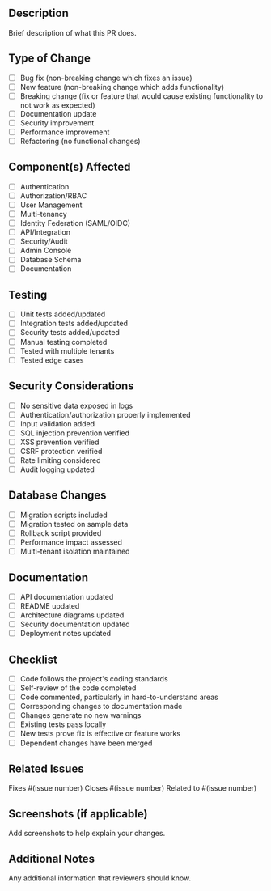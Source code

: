 ## Description
Brief description of what this PR does.

## Type of Change
- [ ] Bug fix (non-breaking change which fixes an issue)
- [ ] New feature (non-breaking change which adds functionality)
- [ ] Breaking change (fix or feature that would cause existing functionality to not work as expected)
- [ ] Documentation update
- [ ] Security improvement
- [ ] Performance improvement
- [ ] Refactoring (no functional changes)

## Component(s) Affected
- [ ] Authentication
- [ ] Authorization/RBAC
- [ ] User Management
- [ ] Multi-tenancy
- [ ] Identity Federation (SAML/OIDC)
- [ ] API/Integration
- [ ] Security/Audit
- [ ] Admin Console
- [ ] Database Schema
- [ ] Documentation

## Testing
- [ ] Unit tests added/updated
- [ ] Integration tests added/updated
- [ ] Security tests added/updated
- [ ] Manual testing completed
- [ ] Tested with multiple tenants
- [ ] Tested edge cases

## Security Considerations
- [ ] No sensitive data exposed in logs
- [ ] Authentication/authorization properly implemented
- [ ] Input validation added
- [ ] SQL injection prevention verified
- [ ] XSS prevention verified
- [ ] CSRF protection verified
- [ ] Rate limiting considered
- [ ] Audit logging updated

## Database Changes
- [ ] Migration scripts included
- [ ] Migration tested on sample data
- [ ] Rollback script provided
- [ ] Performance impact assessed
- [ ] Multi-tenant isolation maintained

## Documentation
- [ ] API documentation updated
- [ ] README updated
- [ ] Architecture diagrams updated
- [ ] Security documentation updated
- [ ] Deployment notes updated

## Checklist
- [ ] Code follows the project's coding standards
- [ ] Self-review of the code completed
- [ ] Code commented, particularly in hard-to-understand areas
- [ ] Corresponding changes to documentation made
- [ ] Changes generate no new warnings
- [ ] Existing tests pass locally
- [ ] New tests prove fix is effective or feature works
- [ ] Dependent changes have been merged

## Related Issues
Fixes #(issue number)
Closes #(issue number)
Related to #(issue number)

## Screenshots (if applicable)
Add screenshots to help explain your changes.

## Additional Notes
Any additional information that reviewers should know.
